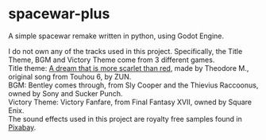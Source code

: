 # spacewar-plus
A simple spacewar remake written in python, using Godot Engine.

I do not own any of the tracks used in this project. Specifically, the Title Theme, BGM and Victory Theme come from 3 different games.  
Title theme: [A dream that is more scarlet than red](https://www.youtube.com/watch?v=nZepIG-nl9k), made by Theodore M., original song from Touhou 6, by ZUN.  
BGM: Bentley comes through, from Sly Cooper and the Thievius Raccoonus, owned by Sony and Sucker Punch.  
Victory Theme: Victory Fanfare, from Final Fantasy XVII, owned by Square Enix.  
The sound effects used in this project are royalty free samples found in [Pixabay](https://pixabay.com/).
